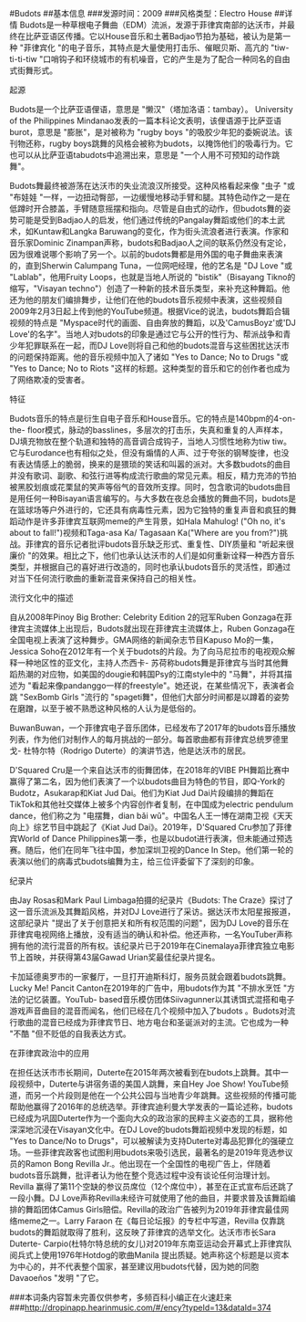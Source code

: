 #Budots
##基本信息
###发源时间：2009
###风格类型：Electro House
##详情
Budots是一种草根电子舞曲（EDM）流派，发源于菲律宾南部的达沃市，并最终在比萨亚语区传播。它以House音乐和土著Badjao节拍为基础，被认为是第一种
"菲律宾化 "的电子音乐，其特点是大量使用打击乐、催眠贝斯、高亢的 "tiw-ti-ti-tiw
"口哨钩子和环绕城市的有机噪音，它的产生是为了配合一种同名的自由式街舞形式。



起源

Budots是一个比萨亚语俚语，意思是 "懒汉"（塔加洛语：tambay）。 University of the Philippines
Mindanao发表的一篇本科论文表明，该俚语源于比萨亚语burot，意思是 "膨胀"，是对被称为 "rugby boys
"的吸胶少年犯的委婉说法。该刊物还称，rugby
boys跳舞的风格会被称为budots，以掩饰他们的吸毒行为。它也可以从比萨亚语tabudots中追溯出来，意思是 "一个人用不可预知的动作跳舞"。



Budots舞最终被游荡在达沃市的失业流浪汉所接受。这种风格看起来像 "虫子 "或 "布娃娃
"一样，一边扭动臀部，一边缓慢地移动手臂和腿。其特色动作之一是在低蹲时开合膝盖，手臂随意摇摆和指向。尽管是自由式的动作，但budots舞的姿势可能是受到Badjao人的启发，他们通过传统的Pangalay舞蹈或他们的本土武术，如Kuntaw和Langka
Baruwang的变化，作为街头流浪者进行表演。作家和音乐家Dominic
Zinampan声称，budots和Badjao人之间的联系仍然没有定论，因为很难说哪个影响了另一个。以前的budots舞都是用外国的电子舞曲来表演的，直到Sherwin
Calumpang Tuna，一位网吧经理，他的艺名是 "DJ Love "或 "Lablab"，他用Fruity Loops，也就是当地人所说的
"bistik"（Bisayang Tikno的缩写，"Visayan
techno"）创造了一种新的技术音乐类型，来补充这种舞蹈。他还为他的朋友们编排舞步，让他们在他的budots音乐视频中表演，这些视频自2009年2月3日起上传到他的YouTube频道。根据Vice的说法，budots舞蹈合辑视频的特点是
"Myspace时代的画面、自由奔放的舞蹈，以及'CamusBoyz'或'DJ
Love'的名字"。当地人对budots的印象是通过它与公开的性行为、帮派战争和青少年犯罪联系在一起，而DJ
Love则将自己和他的budots混音与这些困扰达沃市的问题保持距离。他的音乐视频中加入了诸如 "Yes to Dance; No to Drugs "或
"Yes to Dance; No to Riots "这样的标题。这种类型的音乐和它的创作者也成为了网络欺凌的受害者。



特征

Budots音乐的特点是衍生自电子音乐和House音乐。它的特点是140bpm的4-on-the-
floor模式，脉动的basslines，多层次的打击乐，失真和重复的人声样本，DJ填充物放在整个轨道和独特的高音调合成钩子，当地人习惯性地称为tiw
tiw。它与Eurodance也有相似之处，但没有煽情的人声、过于夸张的钢琴旋律，也没有表达情感上的脆弱，换来的是猥琐的笑话和叫嚣的派对。大多数budots的曲目并没有歌词、副歌、和弦行进等构成流行歌曲的常见元素。相反，精力充沛的节拍被黑胶划痕或花栗鼠的笑声等俗气的音效所支撑。同时，包含歌词的budots曲目是用任何一种Bisayan语言编写的。与大多数在夜总会播放的舞曲不同，budots是在篮球场等户外进行的，它还具有病毒性元素，因为它独特的重复声音和疯狂的舞蹈动作是许多菲律宾互联网meme的产生背景，如Hala
Mahulog! ("Oh no, it's about to fall!")视频和Taga-asa Ka/ Tagasaan Ka("Where are
you from?")挑战。菲律宾的音乐记者批评budots音乐缺乏形式、重复性、DIY质量和 "听起来很廉价
"的效果。相比之下，他们也承认达沃市的人们是如何重新诠释一种西方音乐类型，并根据自己的喜好进行改造的，同时也承认budots音乐的灵活性，即通过对当下任何流行歌曲的重新混音来保持自己的相关性。



流行文化中的描述

自从2008年Pinoy Big Brother: Celebrity Edition 2的冠军Ruben
Gonzaga在菲律宾主流媒体上出现后，Budots就出现在菲律宾主流媒体上，Ruben
Gonzaga在全国电视上表演了这种舞步。GMA网络的新闻杂志节目Kapuso Mo的一集，Jessica
Soho在2012年有一个关于budots的片段。为了向马尼拉市的电视观众解释一种地区性的亚文化，主持人杰西卡-
苏荷称budots舞是菲律宾与当时其他舞蹈热潮的对应物，如美国的dougie和韩国Psy的江南style中的 "马舞"，并将其描述为
"看起来像pandanggo一样的freestyle"。她还说，在某些情况下，表演者会跳 "SexBomb Girls "流行的
"spageti舞"，但他们大部分时间都是以蹲着的姿势在磨蹭，以至于被不熟悉这种风格的人认为是低俗的。



BuwanBuwan，一个菲律宾电子音乐团体，已经发布了2017年的budots音乐播放列表，作为他们对制作人的每月挑战的一部分。每首歌曲都有菲律宾总统罗德里戈-
杜特尔特（Rodrigo Duterte）的演讲节选，他是达沃市的居民。



D'Squared Cru是一个来自达沃市的街舞团体，在2018年的VIBE
PH舞蹈比赛中赢得了第二名，因为他们表演了一个以budots曲目为特色的节目，即Q-York的Budotz，Asukarap和Kiat Jud
Dai。他们为Kiat Jud Dai片段编排的舞蹈在TikTok和其他社交媒体上被多个内容创作者复制，在中国成为electric pendulum
dance，他们称之为 "电摆舞，dian bǎi wǔ"。中国名人王一博在湖南卫视《天天向上》综艺节目中跳起了《Kiat Jud
Dai》。2019年，D'Squared Cru参加了菲律宾World of Dance
Philippines第一季，也是以budot进行表演，但未能通过预选赛。随后，他们在同年飞往中国，参加深圳卫视的Dance In
Step。他们第一轮的表演以他们的病毒式budots编舞为主，给三位评委留下了深刻的印象。



纪录片

由Jay Rosas和Mark Paul Limbaga拍摄的纪录片《Budots: The Craze》探讨了这一音乐流派及其舞蹈风格，并对DJ
Love进行了采访。据达沃市太阳星报报道，这部纪录片 "提出了关于创意把关和所有权范围的问题"，因为DJ
Love的音乐在菲律宾电视网络上播放，没有适当的确认和补偿。他还声称，一名YouTuber声称拥有他的流行混音的所有权。该纪录片已于2019年在Cinemalaya菲律宾独立电影节上首映，并获得第43届Gawad
Urian奖最佳纪录片提名。



卡加延德奥罗市的一家餐厅，一旦打开迪斯科灯，服务员就会跟着budots跳舞。Lucky Me! Pancit
Canton在2019年的广告中，用budots作为其 "不排水烹饪 "方法的记忆装置。YouTub-
based音乐模仿团体Siivagunner以其诱饵式混搭和电子游戏声音曲目的混音而闻名，他们已经在几个视频中加入了budots
。Budots对流行歌曲的混音已经成为菲律宾节日、地方电台和圣诞派对的主流。它也成为一种 "不酷 "但不贬低的自我表达方式。



在菲律宾政治中的应用

在担任达沃市市长期间，Duterte在2015年两次被看到在budots上跳舞。其中一段视频中，Duterte与讲宿务语的美国人跳舞，来自Hey Joe
Show!
YouTube频道，而另一个片段则是他在一个公共公园与当地青少年跳舞。这些视频的传播可能帮助他赢得了2016年的总统选举。菲律宾迪利曼大学发表的一篇论述称，budots已经成为巩固Duterte作为一个面向大众的政治家的民粹主义姿态的工具，据称他深深地沉浸在Visayan文化中。在DJ
Love的budots舞蹈视频中发现的标题，如 "Yes to Dance/No to
Drugs"，可以被解读为支持Duterte对毒品犯罪化的强硬立场。一些菲律宾政客也试图利用budots来吸引选民，最著名的是2019年竞选参议员的Ramon
Bong Revilla
Jr.。他出现在一个全国性的电视广告上，伴随着budots音乐跳舞，批评者认为他在整个竞选过程中没有谈论任何治理计划。Revilla
赢得了第11个空缺的参议员席位（12个席位中），甚至在正式宣布后还跳了一段小舞。DJ
Love声称Revilla未经许可就使用了他的曲目，并要求普及该舞蹈编排的舞蹈团体Camus
Girls赔偿。Revilla的政治广告被列为2019年菲律宾最佳网络meme之一。Larry Faraon 在《每日论坛报》的专栏中写道，Revilla
仅靠跳budots的舞蹈就取得了胜利，这反映了菲律宾的选举文化。达沃市市长Sara Duterte-
Carpio(杜特尔特总统的女儿)对2019年东南亚运动会开幕式上菲律宾队阅兵式上使用1976年Hotdog的歌曲Manila
提出质疑。她声称这个标题是以资本为中心的，并不代表整个国家，甚至建议用budots代替，因为她的同胞Davaoeños "发明 "了它。

###本词条内容暂未完善仅供参考，多频百科小编正在火速赶来
###http://dropinapp.hearinmusic.com/#/ency?typeId=13&dataId=374

